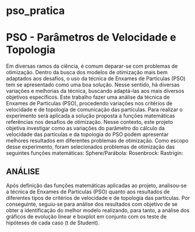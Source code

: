 # pso_pratica
# PSO - Parâmetros de Velocidade e Topologia

Em diversas ramos da ciência, é comum deparar-se com problemas de otimização. Dentro da busca dos modelos de otimização mais bem adaptados aos desafios, o uso da técnica de Enxames de Partículas (PSO) tem se apresentado como uma boa solução. Nesse sentido, há diversas variações e melhorias da técnica, buscando adaptá-las aos mais diversos objetivos específicos. Este trabalho fazer uma análise da técnica de Enxames de Partículas (PSO), procedendo variações nos critérios de velocidade e de topologia de comunicação das partículas. Para realizar o experimento será aplicada a solução proposta a funções matemáticas referências nos desafios de otimização.
Nesse contexto, este projeto objetiva investigar como as variações do parâmetro do cálculo da velocidade das partículas e da topologia do PSO podem apresentar melhores resultados em diferentes problemas de otimização. Como escopo desse experimento, foram selecionados problemas de otimização das seguintes funções matemáticas:
Sphere/Parábola: 
Rosenbrock: 
Rastrigin:

## ANÁLISE
Após definição das funções matemáticas aplicadas ao projeto, analisou-se a técnica de Enxames de Partículas (PSO) quanto aos resultados de diferentes tipos de critérios de velocidade e de topologia das partículas.
Por conseguinte, seguiu-se para análise dos resultados com objetivo de se obter a identificação do melhor modelo realizando, para tanto, a análise dos gráficos de evolução linear e boxplot em conjunto com os teste de hipóteses de cada caso (t de Student). 
